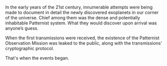 In the early years of the 21st century, innumerable attempts were being made to document in detail the newly discovered exoplanets in our corner of the universe.  Chief among them was the dense and potentially inhabitable Patternist system. What they would discover upon arrival was anyone’s guess.
 
When the first transmissions were received, the existence of the Patternist Observation Mission was leaked to the public, along with the transmissions' cryptographic protocol.

That's when the events began. 